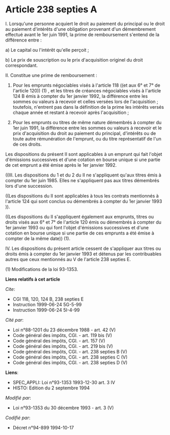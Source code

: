 # Article 238 septies A

I. Lorsqu'une personne acquiert le droit au paiement du principal ou le droit au paiement d'intérêts d'une obligation
provenant d'un démembrement effectué avant le 1er juin 1991, la prime de remboursement s'entend de la différence entre :

a) Le capital ou l'intérêt qu'elle perçoit ;

b) Le prix de souscription ou le prix d'acquisition originel du droit correspondant.

II. Constitue une prime de remboursement :

1.  Pour les emprunts négociables visés à l'article 118 ((et aux 6° et 7° de l'article 120)) (1) , et les titres de créances
négociables visés à l'article 124 B émis à compter du 1er janvier 1992, la différence entre les sommes ou valeurs à recevoir
et celles versées lors de l'acquisition ; toutefois, n'entrent pas dans la définition de la prime les intérêts versés chaque
année et restant à recevoir après l'acquisition ;

2. Pour les emprunts ou titres de même nature démembrés à compter du 1er juin 1991, la différence entre les sommes ou valeurs
à recevoir et le prix d'acquisition du droit au paiement du principal, d'intérêts ou de toute autre rémunération de
l'emprunt, ou du titre représentatif de l'un de ces droits.

Les dispositions du présent II sont applicables à un emprunt qui fait l'objet d'émissions successives et d'une cotation en
bourse unique si une partie de cet emprunt a été émise après le 1er janvier 1992.

((III. Les dispositions du 1 et du 2 du II ne s'appliquent qu'aux titres émis à compter du 1er juin 1985. Elles ne
s'appliquent pas aux titres démembrés lors d'une succession.

((Les dispositions du II sont applicables à tous les contrats mentionnés à l'article 124 qui sont conclus ou démembrés à
compter du 1er janvier 1993 )).

((Les dispositions du II s'appliquent également aux emprunts, titres ou droits visés aux 6° et 7° de l'article 120 émis ou
démembrés à compter du 1er janvier 1993 ou qui font l'objet d'émissions successives et d'une cotation en bourse unique si une
partie de ces emprunts a été émise à compter de la même date)) (1).

IV. Les dispositions du présent article cessent de s'appliquer aux titres ou droits émis à compter du 1er janvier 1993 et
détenus par les contribuables autres que ceux mentionnés au V de l'article 238 septies E.

(1) Modifications de la loi 93-1353.

**Liens relatifs à cet article**

_Cite_:

  - CGI 118, 120, 124 B, 238 septies E
  - Instruction 1999-06-24 5G-5-99
  - Instruction 1999-06-24 5I-4-99

_Cité par_:

  - Loi n°88-1201 du 23 décembre 1988 - art. 42 (V)
  - Code général des impôts, CGI. - art. 119 bis (V)
  - Code général des impôts, CGI. - art. 157 (V)
  - Code général des impôts, CGI. - art. 219 bis (V)
  - Code général des impôts, CGI. - art. 238 septies B (V)
  - Code général des impôts, CGI. - art. 238 septies C (V)
  - Code général des impôts, CGI. - art. 238 septies D (V)

**Liens**:

  - SPEC_APPLI: Loi n°93-1353 1993-12-30 art. 3 IV
  - HISTO: Edition du 2 septembre 1994

_Modifié par_:

  - Loi n°93-1353 du 30 décembre 1993 - art. 3 (V)

_Codifié par_:

  - Décret n°94-899 1994-10-17
